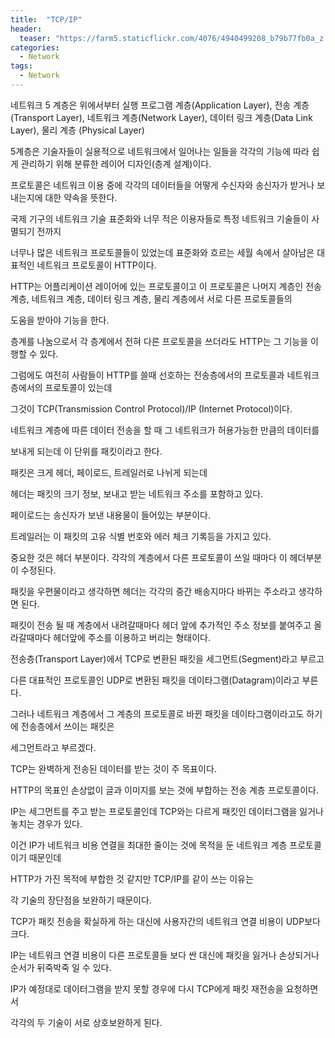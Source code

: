 ```yaml
---
title:  "TCP/IP"
header:
  teaser: "https://farm5.staticflickr.com/4076/4940499208_b79b77fb0a_z.jpg"
categories: 
  - Network
tags:
  - Network
---
```

네트워크 5 계층은 위에서부터 실행 프로그램 계층(Application Layer), 전송 계층(Transport Layer), 네트워크 계층(Network Layer), 데이터 링크 계층(Data Link Layer), 물리 계층 (Physical Layer)

5계층은 기술자들이 실용적으로 네트워크에서 일어나는 일들을 각각의 기능에 따라 쉽게 관리하기 위해 분류한 레이어 디자인(층계 설계)이다.

프로토콜은 네트워크 이용 중에 각각의 데이터들을 어떻게 수신자와 송신자가 받거나 보내는지에 대한 약속을 뜻한다.

국제 기구의 네트워크 기술 표준화와 너무 적은 이용자들로 특정 네트워크 기술들이 사멸되기 전까지 

너무나 많은 네트워크 프로토콜들이 있었는데 표준화와 흐르는 세월 속에서 살아남은 대표적인 네트워크 프로토콜이 HTTP이다.

HTTP는 어플리케이션 레이어에 있는 프로토콜이고 이 프로토콜은 나머지 계층인 전송 계층, 네트워크 계층, 데이터 링크 계층, 물리 계층에서 서로 다른 프로토콜들의

도움을 받아야 기능을 한다.

층계를 나눔으로서 각 층계에서 전혀 다른 프로토콜을 쓰더라도 HTTP는 그 기능을 이행할 수 있다.

그럼에도 여전히 사람들이 HTTP를 쓸때 선호하는 전송층에서의 프로토콜과 네트워크 층에서의 프로토콜이 있는데

그것이 TCP(Transmission Control Protocol)/IP (Internet Protocol)이다.

네트워크 계층에 따른 데이터 전송을 할 때 그 네트워크가 허용가능한 만큼의 데이터를

보내게 되는데 이 단위를 패킷이라고 한다.

패킷은 크게 헤더, 페이로드, 트레일러로 나뉘게 되는데

헤더는 패킷의 크기 정보, 보내고 받는 네트워크 주소를 포함하고 있다.

페이로드는 송신자가 보낸 내용물이 들어있는 부분이다.

트레일러는 이 패킷의 고유 식별 번호와 에러 체크 기록등을 가지고 있다.

중요한 것은 헤더 부분이다. 각각의 계층에서 다른 프로토콜이 쓰일 때마다 이 헤더부분이 수정된다.

패킷을 우편물이라고 생각하면 헤더는 각각의 중간 배송지마다 바뀌는 주소라고 생각하면 된다.

패킷이 전송 될 때 계층에서 내려갈때마다 헤더 앞에 추가적인 주소 정보를 붙여주고 올라갈때마다 헤더앞에 주소를 이용하고 버리는 형태이다.

전송층(Transport Layer)에서 TCP로 변환된 패킷을 세그먼트(Segment)라고 부르고

다른 대표적인 프로토콜인 UDP로 변환된 패킷을 데이타그램(Datagram)이라고 부른다.

그러나 네트워크 계층에서 그 계층의 프로토콜로 바뀐 패킷을 데이타그램이라고도 하기에 전송층에서 쓰이는 패킷은

세그먼트라고 부르겠다.

TCP는 완벽하게 전송된 데이터를 받는 것이 주 목표이다.

HTTP의 목표인 손상없이 글과 이미지를 보는 것에 부합하는 전송 계층 프로토콜이다.

IP는 세그먼트를 주고 받는 프로토콜인데 TCP와는 다르게 패킷인 데이터그램을 잃거나 놓치는 경우가 있다.

이건 IP가 네트워크 비용 연결을 최대한 줄이는 것에 목적을 둔 네트워크 계층 프로토콜이기 때문인데

HTTP가 가진 목적에 부합한 것 같지만 TCP/IP를 같이 쓰는 이유는

각 기술의 장단점을 보완하기 때문이다.

TCP가 패킷 전송을 확실하게 하는 대신에 사용자간의 네트워크 연결 비용이 UDP보다 크다.

IP는 네트워크 연결 비용이 다른 프로토콜들 보다 싼 대신에 패킷을 잃거나 손상되거나 순서가 뒤죽박죽 일 수 있다.

IP가 예정대로 데이터그램을 받지 못할 경우에 다시 TCP에게 패킷 재전송을 요청하면서

각각의 두 기술이 서로 상호보완하게 된다.

[^posts]: Footnote test.
